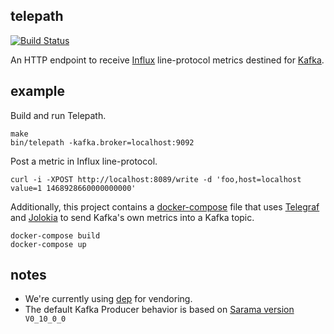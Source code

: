 telepath
--------

[![Build Status](https://travis-ci.org/Nordstrom/telepath.svg?branch=master)](https://travis-ci.org/Nordstrom/telepath)

An HTTP endpoint to receive [Influx](https://github.com/influxdata/influxdb) line-protocol metrics destined for [Kafka](http://kafka.apache.org/).

## example

Build and run Telepath.

```
make
bin/telepath -kafka.broker=localhost:9092
```

Post a metric in Influx line-protocol.

```
curl -i -XPOST http://localhost:8089/write -d 'foo,host=localhost value=1 1468928660000000000'
```

Additionally, this project contains a [docker-compose](https://docs.docker.com/compose) file that uses [Telegraf](http://github.com/influxdata/telegraf) and [Jolokia](https://jolokia.org) to send Kafka's own metrics into a Kafka topic.

```
docker-compose build
docker-compose up
```

## notes

- We're currently using [dep](https://github.com/golang/dep) for vendoring.
- The default Kafka Producer behavior is based on [Sarama version](https://godoc.org/github.com/Shopify/sarama#pkg-variables) ` V0_10_0_0`
